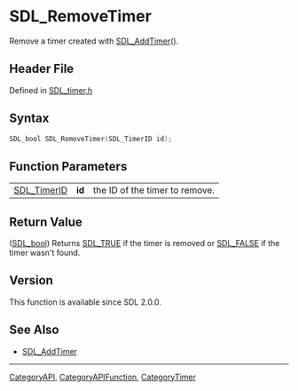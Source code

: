# SDL_RemoveTimer

Remove a timer created with [SDL_AddTimer](SDL_AddTimer)().

## Header File

Defined in [SDL_timer.h](https://github.com/libsdl-org/SDL/blob/SDL2/include/SDL_timer.h)

## Syntax

```c
SDL_bool SDL_RemoveTimer(SDL_TimerID id);
```

## Function Parameters

|                            |        |                                |
| -------------------------- | ------ | ------------------------------ |
| [SDL_TimerID](SDL_TimerID) | **id** | the ID of the timer to remove. |

## Return Value

([SDL_bool](SDL_bool)) Returns [SDL_TRUE](SDL_TRUE) if the timer is removed
or [SDL_FALSE](SDL_FALSE) if the timer wasn't found.

## Version

This function is available since SDL 2.0.0.

## See Also

- [SDL_AddTimer](SDL_AddTimer)

----
[CategoryAPI](CategoryAPI), [CategoryAPIFunction](CategoryAPIFunction), [CategoryTimer](CategoryTimer)

